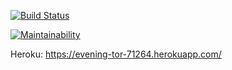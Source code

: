 [![Build Status](https://travis-ci.org/inla/ratebeer.svg?branch=master)](https://travis-ci.org/inla/ratebeer)

[![Maintainability](https://api.codeclimate.com/v1/badges/ff07a90cc117f389b1aa/maintainability)](https://codeclimate.com/github/inla/ratebeer/maintainability)



Heroku: https://evening-tor-71264.herokuapp.com/
